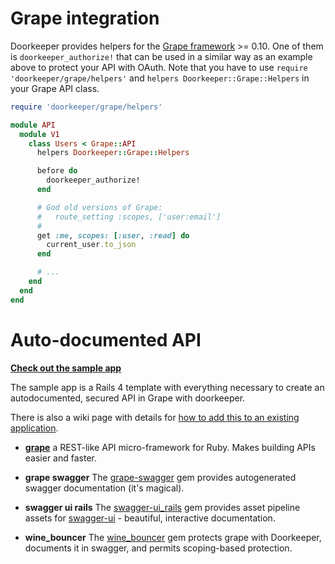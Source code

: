 # Grape integration

Doorkeeper provides helpers for the [Grape framework](https://github.com/ruby-grape/grape) &gt;= 0.10.
One of them is `doorkeeper_authorize!` that can be used in a similar way as an example above to protect
your API with OAuth. Note that you have to use `require 'doorkeeper/grape/helpers'` and 
`helpers Doorkeeper::Grape::Helpers` in your Grape API class.

```ruby
require 'doorkeeper/grape/helpers'

module API
  module V1
    class Users < Grape::API
      helpers Doorkeeper::Grape::Helpers

      before do
        doorkeeper_authorize!
      end

      # God old versions of Grape:
      #   route_setting :scopes, ['user:email']
      #
      get :me, scopes: [:user, :read] do
        current_user.to_json
      end

      # ...
    end
  end
end
```

# Auto-documented API

**[Check out the sample app](https://github.com/sethherr/grape-doorkeeper)**

The sample app is a Rails 4 template with everything necessary to create an autodocumented, secured API in Grape with doorkeeper.

There is also a wiki page with details for [how to add this to an existing application](https://github.com/sethherr/grape-doorkeeper/wiki/Adding-to-an-existing-application).

- **[grape](https://github.com/intridea/grape)** a REST-like API micro-framework for Ruby. Makes building APIs easier and faster.

- **grape swagger** The [grape-swagger](https://github.com/tim-vandecasteele/grape-swagger) gem provides autogenerated swagger documentation (it's magical).

- **swagger ui rails** The [swagger-ui_rails](https://github.com/d4be4st/swagger-ui_rails) gem provides asset pipeline assets for [swagger-ui](https://github.com/swagger-api/swagger-ui) - beautiful, interactive documentation.

- **wine_bouncer** The [wine_bouncer](https://github.com/antek-drzewiecki/wine_bouncer) gem protects grape with Doorkeeper, documents it in swagger, and permits scoping-based protection.
